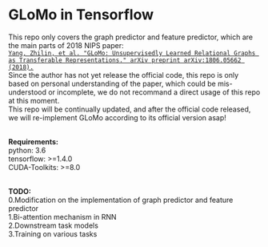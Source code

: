 # GLoMo in Tensorflow

This repo only covers the graph predictor and feature predictor, which are the main parts of 2018 NIPS paper:
<br>[`Yang, Zhilin, et al. "GLoMo: Unsupervisedly Learned Relational Graphs as Transferable Representations." arXiv preprint arXiv:1806.05662 (2018).`](https://arxiv.org/abs/1806.05662)
<br> Since the author has not yet release the official code, this repo is only based on personal understanding of the paper, which could  be mis-understood or incomplete, we do not recommand a direct usage of this repo at this moment.
<br> This repo will be continually updated, and after the official code released, we will re-implement GLoMo according to its official version asap!

<br>**Requirements:**
<br>  python: 3.6
<br>  tensorflow: >=1.4.0
<br>  CUDA-Toolkits: >=8.0

<br>**TODO:**
<br>  0.Modification on the implementation of graph predictor and feature predictor
<br>  1.Bi-attention mechanism in RNN
<br>  2.Downstream task models
<br>  3.Training on various tasks
